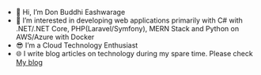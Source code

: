 - 👋 Hi, I’m Don Buddhi Eashwarage
- 👀 I’m interested in developing web applications primarily with C# with .NET/.NET Core, PHP(Laravel/Symfony), MERN Stack and Python on AWS/Azure with Docker
- 😎 I’m a Cloud Technology Enthusiast
- 🌐 I write blog articles on technology during my spare time. Please check [My blog](https://dev.to/donbuddhi)

<!---
BuddhiEash/BuddhiEash is a ✨ special ✨ repository because its `README.md` (this file) appears on your GitHub profile.
You can click the Preview link to take a look at your changes.
--->
